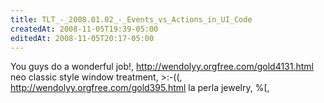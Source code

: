 ```yaml
---
title: TLT_-_2008.01.02_-_Events_vs_Actions_in_UI_Code
createdAt: 2008-11-05T19:39-05:00
editedAt: 2008-11-05T20:17-05:00
---
```


You guys do a wonderful job!, http://wendolyy.orgfree.com/gold4131.html neo classic style window treatment,  >:-((, http://wendolyy.orgfree.com/gold395.html la perla jewelry,  %[, 

